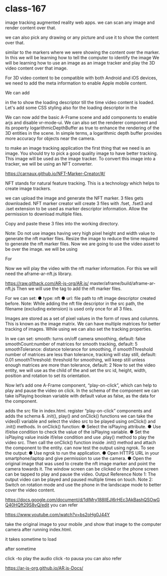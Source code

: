 # class-167

image tracking augmented reality web apps.
we can scan any image and render content over that.

we can also pick any drawing or any picture and use it to show the content over that.

similar to the markers where we were showing the content over the marker. In this we will be learning how to tell the computer to identify the image
We will be learning how to use an image as an image tracker and play the 3D video content over that image.

For 3D video content to be compatible with both Android and iOS devices, we need to add the meta information to enable Apple mobile content.

We can add

in the to show the loading descriptor till the time video content is loaded.
Let's add some CSS styling also for the loading descriptor in the

We can now add the basic A-Frame scene and add components to enable arjs and disable vr-mode-ui. We can also set the renderer component and its property logarithmicDepthBuffer as true to enhance the rendering of the 3D entities in the scene. In simple terms, a logarithmic depth buffer provides more accuracy for objects near the camera.

</a-scene>
to make an image tracking application the first thing that we need is an image. You should try to pick a good quality image to have better tracking. This image will be used as the image tracker. To convert this image into a tracker, we will be using an NFT converter.

https://carnaux.github.io/NFT-Marker-Creator/#/

NFT stands for natural feature tracking. This is a technology which helps to create image trackers.

we can upload the image and generate the NFT marker. 3 files gets downloaded. NFT marker creator will create 3 files with .fset, .fset3 and .iset extension to be used as marker descriptor information. Allow the permission to download multiple files.

Copy and paste these 3 files into the working directory.

Note: Do not use images having very high pixel height and width value to generate the nft marker files. Resize the image to reduce the time required to generate the nft marker files.
Now we are going to use the video asset to be over the image. we will be using

For

Now we will play the video with the nft marker information. For this we will need the aframe-ar-nft.js library.

https://raw.githack.com/AR-js-org/AR.js/ master/aframe/build/aframe-ar-nft.js Then we will use the tag to add the nft marker files.

For we can set: ● type: nft ● url: file path to nft image descriptor created before. Note: While adding the nft file descriptor in the src path, the filename (excluding extension) is used only once for all 3 files.

Images are stored as a set of pixel values in the form of rows and columns. This is known as the image matrix. We can have multiple matrices for better tracking of images. While using we can also set the tracking properties.

In we can set: smooth: turns on/off camera smoothing, default: false smoothCount:number of matrices for smooth tracking, default: 5 smoothTolerance: distance tolerance for smoothing, if smoothThreshold number of matrices are less than tolerance, tracking will stay still, default: 0.01 smoothThreshold: threshold for smoothing, will keep still unless enough matrices are more than tolerance, default: 2 Now to set the video entity, we will use as the child of the and set the src id, height, width, position and rotation to set its orientation.

Now let’s add one A-Frame component, “play-on-click”, which can help to play and pause the video on click. In the schema of the component we can take isPlaying boolean variable with default value as false, as the data for the component.

adds the src file in index.html. register “play-on-click” components and adds the schema & .init(), play() and onClick() functions
we can take the videoEl variable and select the video src to be played using onClick() and .init() methods. In onClick() function: ● Select the isPlaying attribute. ● Use if/else condition to check the value of the isPlaying variable. ● Set the isPlaying value inside if/else condition and use .play() method to play the video src. Then call the onClick() function inside .init() method and attach the component to the entity.
can now test the output using ngrok. To see the output: ● Use ngrok to run the application. ● Open HTTPS URL in your smartphone/laptop and give permission to use the camera. ● Open the original image that was used to create the nft image marker and point the camera towards it. The window screen can be clicked or the phone screen can be tapped to play and pause the video.
Output Reference Note 1: The output video can be played and paused multiple times on touch. Note 2: Switch on rotation mode and use the phone in the landscape mode to better cover the video content.

https://docs.google.com/document/d/1dlMry188llEJl6rHEc3AkBashQSOwGQ40HQft29S8vQ/edit
you can refer

https://www.youtube.com/watch?v=bs2oHg0J44Y

take the original image to your mobile ,and show that image to the computer camera after running index.html.

it takes sometime to load

after sometime

click -to play the audio click -to pausa
you can also refer

https://ar-js-org.github.io/AR.js-Docs/
